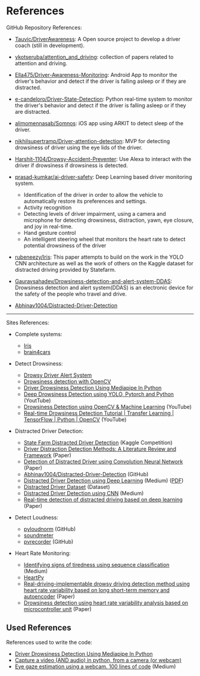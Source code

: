 # References

GitHub Repository References:

- [Tauvic/DriverAwareness](https://github.com/Tauvic/DriverAwareness): A Open source project to develop a driver coach (still in development).
  
- [ykotseruba/attention_and_driving](https://github.com/ykotseruba/attention_and_driving): collection of papers related to attention and driving.

- [Ella475/Driver-Awareness-Monitoring](https://github.com/Ella475/Driver-Awareness-Monitoring): Android App to monitor the driver's behavior and detect if the driver is falling asleep or if they are distracted.

- [e-candeloro/Driver-State-Detection](https://github.com/e-candeloro/Driver-State-Detection): Python real-time system to monitor the driver's behavior and detect if the driver is falling asleep or if they are distracted.

- [alimomennasab/Somnos](https://github.com/alimomennasab/Somnos): iOS app using ARKIT to detect sleep of the driver.

- [nikhilsupertramp/Driver-attention-detection](https://github.com/nikhilsupertramp/Driver-attention-detection): MVP for detecting drowsiness of driver using the eye lids of the driver.

- [Harshit-1104/Drowsy-Accident-Preventer](https://github.com/Harshit-1104/Drowsy-Accident-Preventer): Use Alexa to interact with the driver if drowsiness if drowsiness is detected.

- [prasad-kumkar/ai-driver-safety](https://github.com/prasad-kumkar/ai-driver-safety): Deep Learning based driver monitoring system.
  - Identification of the driver in order to allow the vehicle to automatically restore its preferences and settings.
  - Activity recognition
  - Detecting levels of driver impairment, using a camera and microphone for detecting drowsiness, distraction, yawn, eye closure, and joy in real-time.
  - Hand gesture control
  - An intelligent steering wheel that monitors the heart rate to detect potential drowsiness of the driver

- [rubeneezy/Iris](https://github.com/rubeneezy/Iris): This paper attempts to build on the work in the YOLO CNN architecture as well as the work of others on the Kaggle dataset for distracted driving provided by Statefarm.

- [Gauravsahadev/Drowsiness-detection-and-alert-system-DDAS](https://github.com/Gauravsahadev/Drowsiness-detection-and-alert-system-DDAS-): Drowsiness detection and alert system(DDAS) is an electronic device for the safety of the people who travel and drive.


- [Abhinav1004/Distracted-Driver-Detection](https://github.com/Abhinav1004/Distracted-Driver-Detection)


--- 

Sites References:

- Complete systems:
  - [Iris](https://rubeneezy.github.io/Iris/)
  - [brain4cars](http://brain4cars.com/)

- Detect Drowsiness:
  - [Drowsy Driver Alert System](https://data-flair.training/blogs/python-project-driver-drowsiness-detection-system/)
  - [Drowsiness detection with OpenCV](https://pyimagesearch.com/2017/05/08/drowsiness-detection-opencv/)
  - [Driver Drowsiness Detection Using Mediapipe In Python](https://learnopencv.com/driver-drowsiness-detection-using-mediapipe-in-python/)
  - [Deep Drowsiness Detection using YOLO, Pytorch and Python](https://www.youtube.com/watch?v=tFNJGim3FXw&ab_channel=NicholasRenotte) (YoutTube)
  - [Drowsiness Detection using OpenCV & Machine Learning](https://www.youtube.com/watch?v=WW-lnaqUoGA&ab_channel=StudyGyaan) (YouTube)
  - [Real-time Drowsiness Detection Tutorial | Transfer Learning | TensorFlow | Python | OpenCV](https://www.youtube.com/watch?v=qwUIFKi4V48&ab_channel=DeepLearning_by_PhDScholar) (YouTube)

- Distracted Driver Detection:
  - [State Farm Distracted Driver Detection](https://www.kaggle.com/competitions/state-farm-distracted-driver-detection/overview) (Kaggle Competition)
  - [Driver Distraction Detection Methods: A Literature Review and Framework](https://ieeexplore.ieee.org/document/9405644) (Paper)
  - [Detection of Distracted Driver using Convolution Neural Network](https://arxiv.org/pdf/2204.03371.pdf) (Paper)
  - [Abhinav1004/Distracted-Driver-Detection](https://github.com/Abhinav1004/Distracted-Driver-Detection) (GitHub)
  - [Distracted Driver Detection using Deep Learning](https://towardsdatascience.com/distracted-driver-detection-using-deep-learning-e893715e02a4) (Medium) ([PDF](references/Medium_Distracted-Driver-Detection.pdf))
  - [Distracted Driver Dataset](https://heshameraqi.github.io/distraction_detection) (Dataset)
  - [Distracted Driver Detection using CNN](https://medium.com/@nk-kumawat/distracted-driver-detection-using-cnn-ee5af6975bd7) (Medium)
  - [Real-time detection of distracted driving based on deep learning](https://ietresearch.onlinelibrary.wiley.com/doi/10.1049/iet-its.2018.5172) (Paper)

- Detect Loudness:
  - [pyloudnorm](https://github.com/csteinmetz1/pyloudnorm) (GitHub)
  - [soundmeter](https://pypi.org/project/soundmeter/)
  - [pvrecorder](https://github.com/Picovoice/pvrecorder/tree/main/sdk/python) (GitHub)

- Heart Rate Monitoring:
  - [Identifying signs of tiredness using sequence classification](https://towardsdatascience.com/identifying-signs-of-tiredness-using-sequence-classification-f312e0adb6c) (Medium)
  - [HeartPy](https://python-heart-rate-analysis-toolkit.readthedocs.io/en/latest/)
  - [Real-driving-implementable drowsy driving detection method using heart rate variability based on long short-term memory and autoencoder](https://www.sciencedirect.com/science/article/pii/S2405896321017158) (Paper)
  - [Drowsiness detection using heart rate variability analysis based on microcontroller unit](https://iopscience.iop.org/article/10.1088/1742-6596/1153/1/012047/meta) (Paper)


## Used References

References used to write the code:
- [Driver Drowsiness Detection Using Mediapipe In Python](https://learnopencv.com/driver-drowsiness-detection-using-mediapipe-in-python/)
- [Capture a video (AND audio) in python, from a camera (or webcam)](https://stackoverflow.com/questions/14140495/how-to-capture-a-video-and-audio-in-python-from-a-camera-or-webcam)
- [Eye gaze estimation using a webcam. 100 lines of code](https://medium.com/mlearning-ai/eye-gaze-estimation-using-a-webcam-in-100-lines-of-code-570d4683fe23) (Medium)

